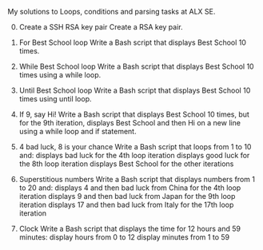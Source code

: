 My solutions to Loops, conditions and parsing tasks at ALX SE.


0. Create a SSH RSA key pair 
	Create a RSA key pair.


1. For Best School loop
	Write a Bash script that displays Best School 10 times.


2. While Best School loop
	Write a Bash script that displays Best School 10 times using a while loop.


3. Until Best School loop
	Write a Bash script that displays Best School 10 times using until loop.


4. If 9, say Hi! 
	Write a Bash script that displays Best School 10 times, but for the 9th iteration, displays Best School and then Hi on a new line using a while loop and if statement.


5. 4 bad luck, 8 is your chance 
	Write a Bash script that loops from 1 to 10 and:
	    displays bad luck for the 4th loop iteration
	    displays good luck for the 8th loop iteration
	    displays Best School for the other iterations


6. Superstitious numbers 
	Write a Bash script that displays numbers from 1 to 20 and:
	    displays 4 and then bad luck from China for the 4th loop iteration
	    displays 9 and then bad luck from Japan for the 9th loop iteration
	    displays 17 and then bad luck from Italy for the 17th loop iteration


7. Clock 
	Write a Bash script that displays the time for 12 hours and 59 minutes:
	    display hours from 0 to 12
	    display minutes from 1 to 59



